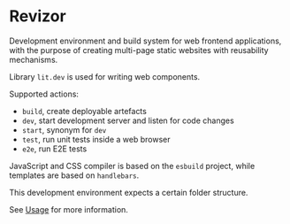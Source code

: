 # Revizor

Development environment and build system for web frontend applications, with
the purpose of creating multi-page static websites with reusability mechanisms.

Library `lit.dev` is used for writing web components.

Supported actions:

* `build`, create deployable artefacts
* `dev`, start development server and listen for code changes
* `start`, synonym for `dev`
* `test`, run unit tests inside a web browser
* `e2e`, run E2E tests

JavaScript and CSS compiler is based on the `esbuild` project, while templates
are based on `handlebars`.

This development environment expects a certain folder structure.

See [Usage](Usage.md) for more information.

